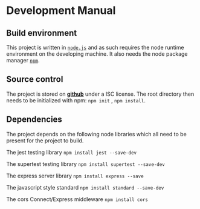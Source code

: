 # Development Manual

## Build environment

This project is written in [`node.js`](https://nodejs.org/en/) and as such requires the node runtime environment on the developing machine. It also needs the node package manager [`npm`](https://www.npmjs.com/get-npm).

## Source control

The project is stored on [**github**](https://github.com/KuwtC/TicTacToe/) under a ISC license. The root directory then needs to be initialized with npm: `npm init` , `npm install`.

## Dependencies

The project depends on the following node libraries which all need to be present for the project to build.

The jest testing library `npm install jest --save-dev`

The supertest testing library `npm install supertest --save-dev`

The express server library `npm install express --save`

The javascript style standard `npm install standard --save-dev`

The cors Connect/Express middleware `npm install cors`
